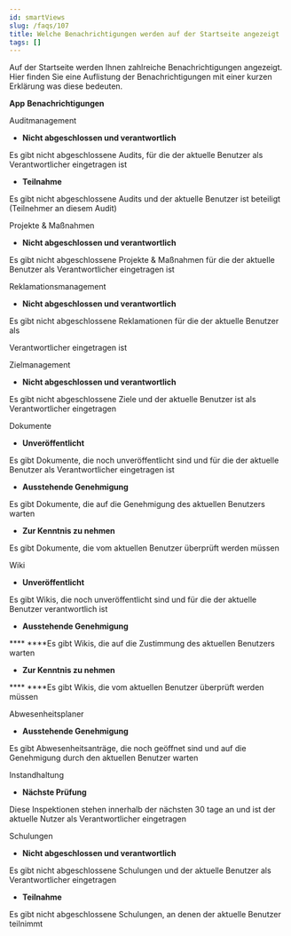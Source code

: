 ```yaml
---
id: smartViews
slug: /faqs/107
title: Welche Benachrichtigungen werden auf der Startseite angezeigt
tags: []
---
```

Auf der Startseite werden Ihnen zahlreiche Benachrichtigungen angezeigt. Hier finden Sie eine Auflistung der Benachrichtigungen mit einer kurzen Erklärung was diese bedeuten.




**App**
**Benachrichtigungen**


Auditmanagement


*   **Nicht abgeschlossen und verantwortlich** 

Es gibt nicht abgeschlossene Audits, für die der aktuelle Benutzer als Verantwortlicher eingetragen ist

*   **Teilnahme**

Es gibt nicht abgeschlossene Audits und der aktuelle Benutzer ist beteiligt (Teilnehmer an diesem Audit)




Projekte & Maßnahmen


*   **Nicht abgeschlossen und verantwortlich**

Es gibt nicht abgeschlossene Projekte & Maßnahmen für die der aktuelle Benutzer als Verantwortlicher eingetragen ist




Reklamationsmanagement


*   **Nicht abgeschlossen und verantwortlich**

Es gibt nicht abgeschlossene Reklamationen für die der aktuelle Benutzer als

Verantwortlicher eingetragen ist




Zielmanagement


*   **Nicht abgeschlossen und verantwortlich**

Es gibt nicht abgeschlossene Ziele und der aktuelle Benutzer ist als Verantwortlicher eingetragen




Dokumente


*   **Unveröffentlicht**

Es gibt Dokumente, die noch unveröffentlicht sind und für die der aktuelle Benutzer als Verantwortlicher eingetragen ist

*   **Ausstehende Genehmigung**

Es gibt Dokumente, die auf die Genehmigung des aktuellen Benutzers warten

*   **Zur Kenntnis zu nehmen**

   Es gibt Dokumente, die vom aktuellen Benutzer überprüft werden müssen


Wiki


*   **Unveröffentlicht**

Es gibt Wikis, die noch unveröffentlicht sind und für die der aktuelle Benutzer verantwortlich ist

*   **Ausstehende Genehmigung**

 **** ****Es gibt Wikis, die auf die Zustimmung des aktuellen Benutzers warten

*   **Zur Kenntnis zu nehmen**

 **** ****Es gibt Wikis, die vom aktuellen Benutzer überprüft werden müssen


Abwesenheitsplaner


*   **Ausstehende Genehmigung**

 Es gibt Abwesenheitsanträge, die noch geöffnet sind und auf die Genehmigung durch den aktuellen Benutzer warten




Instandhaltung


*   **Nächste Prüfung**

Diese Inspektionen stehen innerhalb der nächsten 30 tage an und ist der aktuelle Nutzer als Verantwortlicher eingetragen




Schulungen


*   **Nicht abgeschlossen und verantwortlich**

Es gibt nicht abgeschlossene Schulungen und der aktuelle Benutzer als Verantwortlicher eingetragen

*   **Teilnahme**

Es gibt nicht abgeschlossene Schulungen, an denen der aktuelle Benutzer teilnimmt





